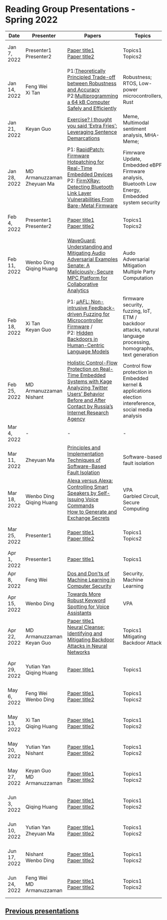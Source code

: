 # Reading Group Presentations - Spring 2022
| Date         | Presenter | Papers                                                                                                                       | Topics                          | Venue              | Year            | Recording     | Slides     |
|--------------|-----------|------------------------------------------------------------------------------------------------------------------------------|---------------------------------|--------------------|-----------------|-----------|--------|
|Jan 7, 2022| Presenter1 <br> Presenter2 | [Paper title1](link) <br> [Paper title2](Link) | Topics1 <br> Topics2 | Conferences1 <br> Conference2 | Year published1 <br> Year published2 | [Recording1](Link) <br> [Recording2](Link) |[Slides1](Link) <br> [Slides2](Link)|
|Jan 14, 2022| Feng Wei <br> Xi Tan | P1:[Theoretically Principled Trade-off between Robustness and Accuracy](http://proceedings.mlr.press/v97/zhang19p/zhang19p.pdf)<br> P2:[Multiprogramming a 64 kB Computer Safely and Efficiently](https://dl.acm.org/doi/pdf/10.1145/3132747.3132786)| Robustness; <br> RTOS, Low-power microcontrollers, Rust | ICML <br> SOSP | 2019 <br> 2017 | [Recording1](Link) <br> [Recording2](Link) |[Slides1](Link) <br> [Slides2](Link)|
|Jan 21, 2022| Keyan Guo  | [Exercise? I thought you said ‘Extra Fries’: Leveraging Sentence Demarcations](https://arxiv.org/pdf/2103.12377.pdf)  | Meme, Multimodal sentiment analysis, MHA-Meme; | ICWSM | 2021| [Recording1](Link)  |[Slides](https://docs.google.com/presentation/d/1JUJnXi15Jek3gFRXLGC-3cat41Ya7mtz6c-xO8ZlWTg/edit?usp=sharing) |
|Jan 28, 2022| MD Armanuzzaman <br> Zheyuan Ma | P1: [RapidPatch: Firmware Hotpatching for Real-Time Embedded Devices](https://www.usenix.org/system/files/sec22summer_he-yi.pdf) <br> P2: [FirmXRay: Detecting Bluetooth Link Layer Vulnerabilities From Bare-Metal Firmware](https://dl.acm.org/doi/pdf/10.1145/3372297.3423344) | Fimrware Update, Embedded eBPF <br> Firmware analysis, Bluetooth Low Energy, Embedded system security | USENIX <br> CCS | 2022 <br> 2020 | [Recording](https://buffalo.zoom.us/rec/share/JdPu1GBQLFfmcXaJmpy79GUdvsjC3QCCeyjVW3AZlpqohPNqrBYpqhkgaJ_mOqLj.YFKb-ScDodsZmn9O?startTime=1643396411000) |[Slides1](https://docs.google.com/presentation/d/1QrvaUBeWsG_pekjoWfwTxbr442uM5A5N-d9NBR3RO2U/edit#slide=id.p) <br> [Slides2](https://docs.google.com/presentation/d/1oHEtntc2PKc7hGeirC2ebJsBs7DufG0PaTcyV_SbZeA/edit?usp=sharing)|
|Feb 4, 2022| Presenter1 <br> Presenter2 | [Paper title1](Link) <br> [Paper title2](Link) | Topics1 <br> Topics2 | Conference1 <br> Conference2 | Year published1 <br> Year published2 | [Recording1](Link) <br> [Recording2](Link) |[Slides1](Link) <br> [Slides2](Link)|
|Feb 11, 2022| Wenbo Ding <br> Qiqing Huang | [WaveGuard: Understanding and Mitigating Audio Adversarial Examples](https://arxiv.org/abs/2103.03344) <br> [Senate: A Maliciously-Secure MPC Platform for Collaborative Analytics](https://www.usenix.org/system/files/sec21summer_poddar.pdf) | Audo Adversarial Mitigation <br> Multiple Party Computation | Usenix <br> Usenix Security | 2021 <br> 2021 | [Recording1](Link) <br> [Recording2](https://buffalo.zoom.us/rec/share/MnkHNej2MKyXYw-x2SV3SlOjpCfVOv8E2o1zSC7RvXWraFoG-vXfRtSJvLw1FjBF.3o7OiIQJ2X3g2o53) |[Slides1](https://docs.google.com/presentation/d/1_sOqBdx7rii4iIttCDuc4b0dhpkKPSpb/edit?usp=sharing&ouid=101544149431181427338&rtpof=true&sd=true) <br> [Slides2](https://docs.google.com/presentation/d/169e8IA6uhWG77FqfsjLmqttskGOSPRjm/edit?usp=sharing&ouid=116614929819631202911&rtpof=true&sd=true)|
|Feb 18, 2022| Xi Tan <br> Keyan Guo | P1: [𝜇AFL: Non-intrusive Feedback-driven Fuzzing for Microcontroller Firmware](https://arxiv.org/pdf/2202.03013) /<br> P2: [Hidden Backdoors in Human-Centric Language Models](https://dl.acm.org/doi/pdf/10.1145/3460120.3484576) | firmware security, fuzzing, IoT, ETM /<br> backdoor attacks, natural language processing, homographs, text generation | ICSE <br> CCS | 2022 <br> 2021 | [Recording1](Link) <br> [Recording2](Link) |[Slides1](Link) <br> [Slides2](https://docs.google.com/presentation/d/1gPpHnkraTchgRtK3zFlCgMjyban-1PFaMWcKn1sDHe0/edit?usp=sharing)|
|Feb 25, 2022| MD Armanuzzaman <br> Nishant | [Holistic Control-Flow Protection on Real-Time Embedded Systems with Kage](https://www.usenix.org/system/files/sec22summer_du.pdf) <br> [Analyzing Twitter Users’ Behavior Before and After Contact by Russia’s Internet Research Agency](https://dl.acm.org/doi/pdf/10.1145/3449164) | Control flow protection in Embedded kernel & applications <br> election intereference, social media analysis | USENIX <br> CSCW |  2022 <br> 2021 | [Recording1](https://buffalo.zoom.us/rec/share/REaL7ZKTrnsa8iWbluc6sr10LeZloWf-McEHGVhxlh9VXiSYIV1bY6cMzjrH-3HX.M7znfnF0jZaFOecv) <br> [Recording2](https://buffalo.zoom.us/rec/share/REaL7ZKTrnsa8iWbluc6sr10LeZloWf-McEHGVhxlh9VXiSYIV1bY6cMzjrH-3HX.M7znfnF0jZaFOecv) |[Slides1](Link) <br> [Slides2](Link)|
|Mar 4, 2022| - <br> | - | - | - | - | - | - |
|Mar 11, 2022| Zheyuan Ma | [Principles and Implementation Techniques of Software-Based Fault Isolation](https://cseweb.ucsd.edu/~dstefan/cse227-spring21/papers/tan:sfi.pdf) | Software-based fault isolation |  Foundations and Trends in Privacy and Secruity (Book) | 2017 | [Recording](https://buffalo.zoom.us/rec/share/hrDSBVT4u53NuFPj_Km0PI06H3UunQwnVVTxHrafu67rpKRoWnFzbRUCoUFW_5PB.RE1FqEmoDG14rz-F) |[Slides](https://docs.google.com/presentation/d/1-YYrM_QXYOMTxnCoWqCL_Y7gHrFrL0Ea0pcYnc12Emw/edit?usp=sharing)|
|Mar 18, 2022| Wenbo Ding <br> Qiqing Huang| [Alexa versus Alexa: Controlling Smart Speakers by Self-Issuing Voice Commands](https://arxiv.org/pdf/2202.08619.pdf) <br> [How to Generate and Exchange Secrets](https://ieeexplore.ieee.org/stamp/stamp.jsp?arnumber=4568207)| VPA <br> Garbled Circuit, Secure Computing | AsiaCCS <br>  SFCS | 2022 <br> 1986 | [Recording1](https://buffalo.zoom.us/rec/share/-MpX5jZDdTPPzf6Iy4aaXbsRBQnU76nvrmt_oPYg7QvWKjOFnK0T4QzsHF7QmNUC.9WhMji1oWlByI2yW) <br> [Recording2](https://buffalo.zoom.us/j/6683324851?pwd=TU9Pc0kwNGhsWWZGSlp2elF1UnY4UT09) |[Slides1](Link) <br> [Slides2](https://docs.google.com/presentation/d/1u0_q5iDiKjrqKHztTBZBVITy4EjeoFx2S5X-XJdC4SE/edit?usp=sharing) |
|Mar 25, 2022| Presenter1 | [Paper title1](Link) <br> [Paper title2](Link) | Topics1 <br> Topics2 | Conference1 <br> Conference2 | Year published1 <br> Year published2 | [Recording1](Link) <br> [Recording2](Link) |[Slides1](Link) <br> [Slides2](Link)|
|Apr 1, 2022| Presenter1  | [Paper title1](Link) | Topics1  | Conference1 <br>  | Year published1  | [Recording1](Link)|[Slides1](Link)|
|Apr 8, 2022|  Feng Wei |  [Dos and Don'ts of Machine Learning in Computer Security](https://www.usenix.org/system/files/sec22summer_arp.pdf)  | Security, Machine Learning  |  USENIX Security | 2022 | [Recording2](Link) |[Slides2](Link)|
|Apr 15, 2022| Wenbo Ding  | [Towards More Robust Keyword Spotting for Voice Assistants](https://www.usenix.org/system/files/sec22summer_ahmed.pdf) | VPA  | Usenix Security  | 2022 published1  | [Recording1](Link)  |[Slides1](Link) |
|Apr 22, 2022| MD Armanuzzaman  <br> Keyan Guo | [Paper title1](Link) <br> [Neural Cleanse: Identifying and Mitigating Backdoor Attacks in Neural Networks](https://ieeexplore.ieee.org/stamp/stamp.jsp?tp=&arnumber=8835365) | Topics1 <br> Mitigating Backdoor Attack | Conference1 <br> Conference2 | Year published1 <br> Year published2 | [Recording1](Link) <br> [Recording2](Link) |[Slides1](Link) <br> [Slides2](Link)|
|Apr 29, 2022| Yutian Yan <br> Qiqing Huang | [Paper title1](Link) <br>  | Topics1 <br> | Conference1 <br> IEEE S&P | Year published1 <br> 2019 published2 | [Recording1](Link) <br> |[Slides1](Link) <br> |
|May 6, 2022| Feng Wei <br> Wenbo Ding | [Paper title1](Link) <br> [Paper title2](Link) | Topics1 <br> Topics2 | Conference1 <br> Conference2 | Year published1 <br> Year published2 | [Recording1](Link) <br> [Recording2](Link) |[Slides1](Link) <br> [Slides2](Link)|
|May 13, 2022| Xi Tan <br> Qiqing Huang | [Paper title1](Link) <br> [Paper title2](Link) | Topics1 <br> Topics2 | Conference1 <br> Conference2 | Year published1 <br> Year published2 | [Recording1](Link) <br> [Recording2](Link) |[Slides1](Link) <br> [Slides2](Link)|
|May 20, 2022| Yutian Yan <br> Nishant | [Paper title1](Link) <br> [Paper title2](Link) | Topics1 <br> Topics2 | Conference1 <br> Conference2 | Year published1 <br> Year published2 | [Recording1](Link) <br> [Recording2](Link) |[Slides1](Link) <br> [Slides2](Link)|
|May 27, 2022| Keyan Guo <br> MD Armanuzzaman | [Paper title1](Link) <br> [Paper title2](Link) | Topics1 <br> Topics2 | Conference1 <br> Conference2 | Year published1 <br> Year published2 | [Recording1](Link) <br> [Recording2](Link) |[Slides1](Link) <br> [Slides2](Link)|
|Jun 3, 2022|  <br> Qiqing Huang | [Paper title1](Link) <br> [Paper title2](Link) | Topics1 <br> Topics2 | Conference1 <br> Conference2 | Year published1 <br> Year published2 | [Recording1](Link) <br> [Recording2](Link) |[Slides1](Link) <br> [Slides2](Link)|
|Jun 10, 2022| Yutian Yan <br> Zheyuan Ma | [Paper title1](Link) <br> [Paper title2](Link) | Topics1 <br> Topics2 | Conference1 <br> Conference2 | Year published1 <br> Year published2 | [Recording1](Link) <br> [Recording2](Link) |[Slides1](Link) <br> [Slides2](Link)|
|Jun 17, 2022| Nishant <br> Wenbo Ding | [Paper title1](Link) <br> [Paper title2](Link) | Topics1 <br> Topics2 | Conference1 <br> Conference2 | Year published1 <br> Year published2 | [Recording1](Link) <br> [Recording2](Link) |[Slides1](Link) <br> [Slides2](Link)|
|Jun 24, 2022| Feng Wei <br> MD Armanuzzaman | [Paper title1](Link) <br> [Paper title2](Link) | Topics1 <br> Topics2 | Conference1 <br> Conference2 | Year published1 <br> Year published2 | [Recording1](Link) <br> [Recording2](Link) |[Slides1](Link) <br> [Slides2](Link)|



## **[Previous presentations](History.md)**
